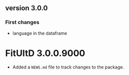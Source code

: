 ## version 3.0.0
### First changes
- language in the dataframe

# FitUltD 3.0.0.9000

* Added a `NEWS.md` file to track changes to the package.
